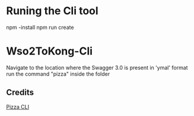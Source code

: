 # Runing the Cli tool
npm -install
npm run create

#  Wso2ToKong-Cli 
Navigate to the location where the Swagger 3.0 is present in 'ymal' format
run the command "pizza" inside the folder

## Credits

[Pizza CLI](https://github.com/tj/commander.js/blob/master/examples/pizza)
